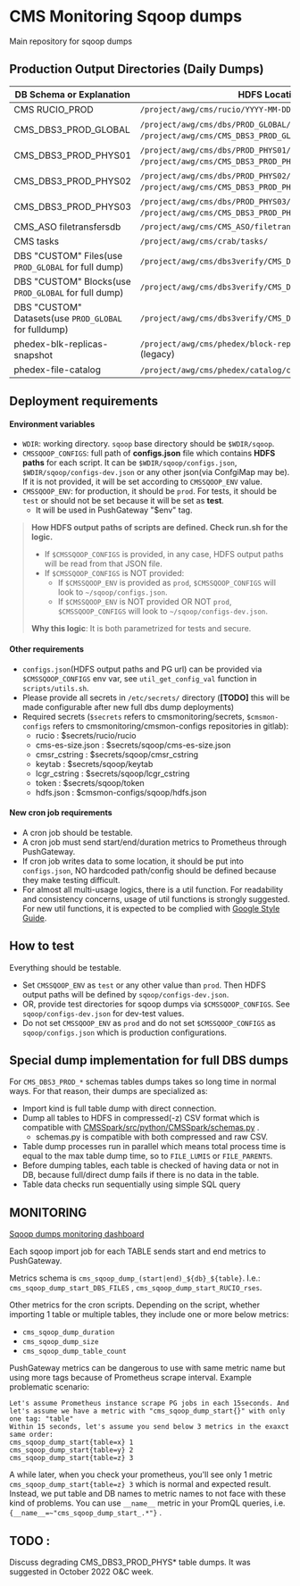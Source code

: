 # CMS Monitoring Sqoop dumps

Main repository for sqoop dumps

## Production Output Directories (Daily Dumps)

| **DB Schema or Explanation**                          | **HDFS Location**                                                                                                       |
|-------------------------------------------------------|-------------------------------------------------------------------------------------------------------------------------|
| CMS RUCIO_PROD                                        | `/project/awg/cms/rucio/YYYY-MM-DD`                                                                                     |
| CMS_DBS3_PROD_GLOBAL                                  | `/project/awg/cms/dbs/PROD_GLOBAL/YYYY-MM-DD` or `/project/awg/cms/CMS_DBS3_PROD_GLOBAL/current`(legacy) |
| CMS_DBS3_PROD_PHYS01                                  | `/project/awg/cms/dbs/PROD_PHYS01/YYYY-MM-DD` or `/project/awg/cms/CMS_DBS3_PROD_PHYS01/current`(legacy) |
| CMS_DBS3_PROD_PHYS02                                  | `/project/awg/cms/dbs/PROD_PHYS02/YYYY-MM-DD` or `/project/awg/cms/CMS_DBS3_PROD_PHYS02/current`(legacy) |
| CMS_DBS3_PROD_PHYS03                                  | `/project/awg/cms/dbs/PROD_PHYS03/YYYY-MM-DD` or `/project/awg/cms/CMS_DBS3_PROD_PHYS03/current`(legacy) |
| CMS_ASO filetransfersdb                               | `/project/awg/cms/CMS_ASO/filetransfersdb`                                                                              |
| CMS tasks                               | `/project/awg/cms/crab/tasks/`                                                                              |
| DBS "CUSTOM" Files(use `PROD_GLOBAL` for full dump)   | `/project/awg/cms/dbs3verify/CMS_DBS3_PROD_GLOBAL/files`                                                                | 
| DBS "CUSTOM" Blocks(use `PROD_GLOBAL` for full dump)  | `/project/awg/cms/dbs3verify/CMS_DBS3_PROD_GLOBAL/blocks`                                                               |
| DBS "CUSTOM" Datasets(use `PROD_GLOBAL` for fulldump) | `/project/awg/cms/dbs3verify/CMS_DBS3_PROD_GLOBAL/datasets`                                                             |
| phedex-blk-replicas-snapshot                          | `/project/awg/cms/phedex/block-replicas-snapshots/csv` (legacy)                                                                  |
| phedex-file-catalog                                    | `/project/awg/cms/phedex/catalog/csv` (legacy)                                                                                   |

## Deployment requirements

#### Environment variables

- `WDIR`: working directory. `sqoop` base directory should be `$WDIR/sqoop`.
- `CMSSQOOP_CONFIGS`: full path of **configs.json** file which contains **HDFS paths** for each script. It can
  be `$WDIR/sqoop/configs.json`, `$WDIR/sqoop/configs-dev.json` or any other json(via ConfgiMap may be). If it is not
  provided, it will be set according to `CMSSQOOP_ENV` value.
- `CMSSQOOP_ENV`: for production, it should be `prod`. For tests, it should be `test` or should not be set because it
  will be set as **test**.
    - It will be used in PushGateway "$env" tag.

> **How HDFS output paths of scripts are defined. Check run.sh for the logic.**
>
> - If `$CMSSQOOP_CONFIGS` is provided, in any case, HDFS output paths will be read from that JSON file.
> - If `$CMSSQOOP_CONFIGS` is NOT provided:
>     - If `$CMSSQOOP_ENV` is provided as `prod`, `$CMSSQOOP_CONFIGS` will look to `~/sqoop/configs.json`.
>     - If `$CMSSQOOP_ENV` is NOT provided OR NOT `prod`, `$CMSSQOOP_CONFIGS` will look to `~/sqoop/configs-dev.json`.
> 
> **Why this logic**: It is both parametrized for tests and secure.

#### Other requirements

- `configs.json`(HDFS output paths and PG url) can be provided via `$CMSSQOOP_CONFIGS` env var,
  see `util_get_config_val` function
  in `scripts/utils.sh`.
- Please provide all secrets in `/etc/secrets/` directory (**[TODO]** this will be made configurable after new full dbs
  dump deployments)
- Required secrets (`$secrets` refers to cmsmonitoring/secrets, `$cmsmon-configs` refers to
  cmsmonitoring/cmsmon-configs repositories in gitlab):
    - rucio : $secrets/rucio/rucio
    - cms-es-size.json : $secrets/sqoop/cms-es-size.json
    - cmsr_cstring : $secrets/sqoop/cmsr_cstring
    - keytab : $secrets/sqoop/keytab
    - lcgr_cstring : $secrets/sqoop/lcgr_cstring
    - token : $secrets/sqoop/token
    - hdfs.json : $cmsmon-configs/sqoop/hdfs.json

#### New cron job requirements

- A cron job should be testable.
- A cron job must send start/end/duration metrics to Prometheus through PushGateway.
- If cron job writes data to some location, it should be put into `configs.json`, NO hardcoded path/config should be
  defined because they make testing difficult.
- For almost all multi-usage logics, there is a util function. For readability and consistency concerns, usage of util
  functions is strongly suggested. For new util functions, it is expected to be complied
  with [Google Style Guide](https://google.github.io/styleguide/shellguide.html).

## How to test

Everything should be testable.

- Set `CMSSQOOP_ENV` as `test` or any other value than `prod`. Then HDFS output paths will be defined
  by `sqoop/configs-dev.json`.
- OR, provide test directories for sqoop dumps via `$CMSSQOOP_CONFIGS`. See `sqoop/configs-dev.json` for dev-test
  values.
- Do not set `CMSSQOOP_ENV` as `prod` and do not set `$CMSSQOOP_CONFIGS` as `sqoop/configs.json` which is production
  configurations.

## Special dump implementation for full DBS dumps

For `CMS_DBS3_PROD_*` schemas tables dumps takes so long time in normal ways. For that reason, their dumps are
specialized as:

- Import kind is full table dump with direct connection.
- Dump all tables to HDFS in compressed(-z) CSV format which is compatible with
  [CMSSpark/src/python/CMSSpark/schemas.py](https://github.com/dmwm/CMSSpark/blob/master/src/python/CMSSpark/schemas.py)
  .
    - schemas.py is compatible with both compressed and raw CSV.
- Table dump processes run in parallel which means total process time is equal to the max table dump time, so
  to `FILE_LUMIS` or `FILE_PARENTS`.
- Before dumping tables, each table is checked of having data or not in DB, because full/direct dump fails if there is
  no data
  in the table.
- Table data checks run sequentially using simple SQL query

## MONITORING

[Sqoop dumps monitoring dashboard](https://monit-grafana.cern.ch/d/EF3MhXZ4z/sqoop-dumps-statistics?orgId=11)

Each sqoop import job for each TABLE sends start and end metrics to PushGateway.

Metrics schema is `cms_sqoop_dump_(start|end)_${db}_${table}`. I.e.: `cms_sqoop_dump_start_DBS_FILES`
, `cms_sqoop_dump_start_RUCIO_rses`.

Other metrics for the cron scripts. Depending on the script, whether importing 1 table or multiple tables, they include
one or more below metrics:

- `cms_sqoop_dump_duration`
- `cms_sqoop_dump_size`
- `cms_sqoop_dump_table_count`

PushGateway metrics can be dangerous to use with same metric name but using more tags because of Prometheus scrape
interval. Example problematic scenario:

```text
Let's assume Prometheus instance scrape PG jobs in each 15seconds. And let's assume we have a metric with "cms_sqoop_dump_start{}" with only one tag: "table"
Within 15 seconds, let's assume you send below 3 metrics in the exaxct same order:
cms_sqoop_dump_start{table=x} 1
cms_sqoop_dump_start{table=y} 2
cms_sqoop_dump_start{table=z} 3
```

A while later, when you check your prometheus, you'll see only 1 metric `cms_sqoop_dump_start{table=z} 3` which is
normal and expected result. Instead, we put table and DB names to metric names to not face with these kind of problems.
You can use `__name__` metric in your PromQL queries, i.e. `{__name__=~"cms_sqoop_dump_start_.*"}` .

## TODO : 

Discuss degrading CMS_DBS3_PROD_PHYS* table dumps. It was suggested in October 2022 O&C week.
